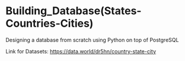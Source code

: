 # Building_Database(States-Countries-Cities)
Designing a database from scratch using Python on top of PostgreSQL


Link for Datasets: https://data.world/dr5hn/country-state-city
